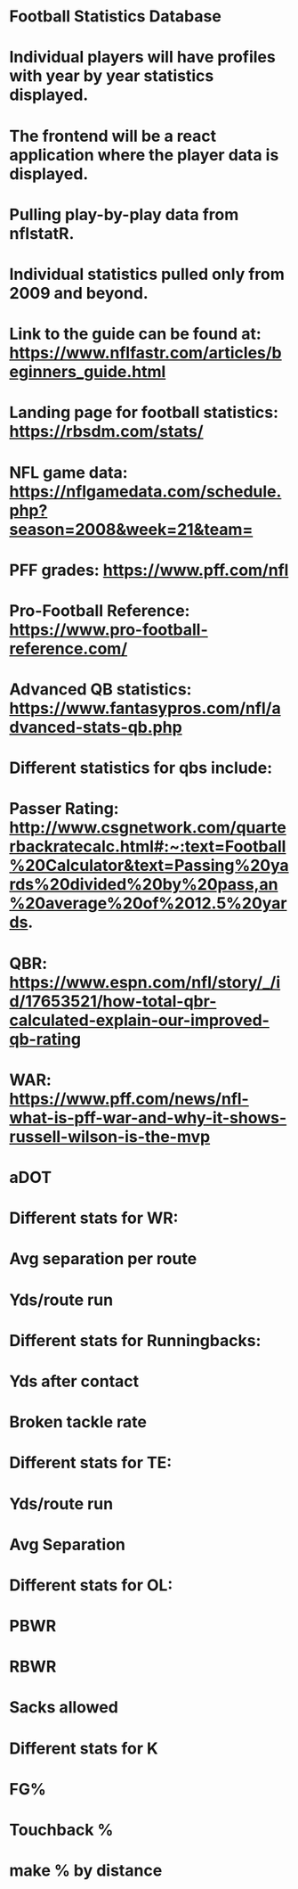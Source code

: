 # Football Statistics Database

# Individual players will have profiles with year by year statistics displayed.
# The frontend will be a react application where the player data is displayed.
# Pulling play-by-play data from nflstatR.
# Individual statistics pulled only from 2009 and beyond.
# Link to the guide can be found at: https://www.nflfastr.com/articles/beginners_guide.html
# Landing page for football statistics: https://rbsdm.com/stats/
# NFL game data: https://nflgamedata.com/schedule.php?season=2008&week=21&team=
# PFF grades: https://www.pff.com/nfl
# Pro-Football Reference: https://www.pro-football-reference.com/
# Advanced QB statistics: https://www.fantasypros.com/nfl/advanced-stats-qb.php

# Different statistics for qbs include:


#    Passer Rating:       http://www.csgnetwork.com/quarterbackratecalc.html#:~:text=Football%20Calculator&text=Passing%20yards%20divided%20by%20pass,an%20average%20of%2012.5%20yards.

#    QBR: https://www.espn.com/nfl/story/_/id/17653521/how-total-qbr-calculated-explain-our-improved-qb-rating
#    WAR: https://www.pff.com/news/nfl-what-is-pff-war-and-why-it-shows-russell-wilson-is-the-mvp
#    aDOT

# Different stats for WR:
  
# Avg separation per route
# Yds/route run
# 

# Different stats for Runningbacks:
 
 # Yds after contact
 # Broken tackle rate
 
# Different stats for TE: 
# Yds/route run
# Avg Separation

# Different stats for OL:
# PBWR
# RBWR
# Sacks allowed

# Different stats for K
# FG%
# Touchback %
# make % by distance
